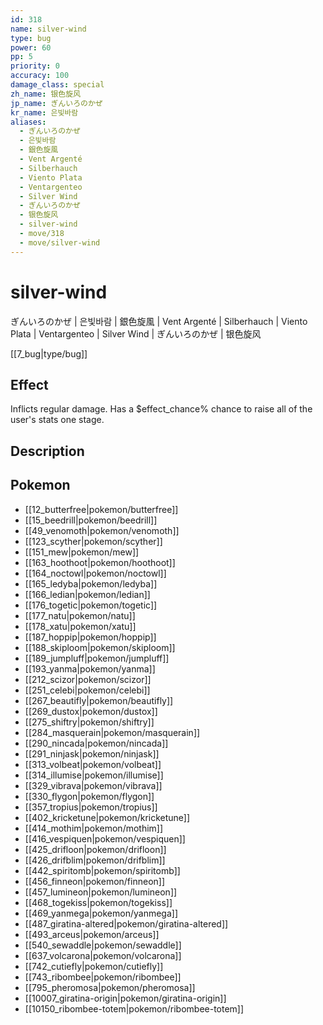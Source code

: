 ```yaml
---
id: 318
name: silver-wind
type: bug
power: 60
pp: 5
priority: 0
accuracy: 100
damage_class: special
zh_name: 银色旋风
jp_name: ぎんいろのかぜ
kr_name: 은빛바람
aliases:
  - ぎんいろのかぜ
  - 은빛바람
  - 銀色旋風
  - Vent Argenté
  - Silberhauch
  - Viento Plata
  - Ventargenteo
  - Silver Wind
  - ぎんいろのかぜ
  - 银色旋风
  - silver-wind
  - move/318
  - move/silver-wind
---
```

# silver-wind
    
ぎんいろのかぜ | 은빛바람 | 銀色旋風 | Vent Argenté | Silberhauch | Viento Plata | Ventargenteo | Silver Wind | ぎんいろのかぜ | 银色旋风

[[7_bug|type/bug]]

## Effect

Inflicts regular damage. Has a $effect_chance% chance to raise all of the user's stats one stage.

## Description



## Pokemon

- [[12_butterfree|pokemon/butterfree]]
- [[15_beedrill|pokemon/beedrill]]
- [[49_venomoth|pokemon/venomoth]]
- [[123_scyther|pokemon/scyther]]
- [[151_mew|pokemon/mew]]
- [[163_hoothoot|pokemon/hoothoot]]
- [[164_noctowl|pokemon/noctowl]]
- [[165_ledyba|pokemon/ledyba]]
- [[166_ledian|pokemon/ledian]]
- [[176_togetic|pokemon/togetic]]
- [[177_natu|pokemon/natu]]
- [[178_xatu|pokemon/xatu]]
- [[187_hoppip|pokemon/hoppip]]
- [[188_skiploom|pokemon/skiploom]]
- [[189_jumpluff|pokemon/jumpluff]]
- [[193_yanma|pokemon/yanma]]
- [[212_scizor|pokemon/scizor]]
- [[251_celebi|pokemon/celebi]]
- [[267_beautifly|pokemon/beautifly]]
- [[269_dustox|pokemon/dustox]]
- [[275_shiftry|pokemon/shiftry]]
- [[284_masquerain|pokemon/masquerain]]
- [[290_nincada|pokemon/nincada]]
- [[291_ninjask|pokemon/ninjask]]
- [[313_volbeat|pokemon/volbeat]]
- [[314_illumise|pokemon/illumise]]
- [[329_vibrava|pokemon/vibrava]]
- [[330_flygon|pokemon/flygon]]
- [[357_tropius|pokemon/tropius]]
- [[402_kricketune|pokemon/kricketune]]
- [[414_mothim|pokemon/mothim]]
- [[416_vespiquen|pokemon/vespiquen]]
- [[425_drifloon|pokemon/drifloon]]
- [[426_drifblim|pokemon/drifblim]]
- [[442_spiritomb|pokemon/spiritomb]]
- [[456_finneon|pokemon/finneon]]
- [[457_lumineon|pokemon/lumineon]]
- [[468_togekiss|pokemon/togekiss]]
- [[469_yanmega|pokemon/yanmega]]
- [[487_giratina-altered|pokemon/giratina-altered]]
- [[493_arceus|pokemon/arceus]]
- [[540_sewaddle|pokemon/sewaddle]]
- [[637_volcarona|pokemon/volcarona]]
- [[742_cutiefly|pokemon/cutiefly]]
- [[743_ribombee|pokemon/ribombee]]
- [[795_pheromosa|pokemon/pheromosa]]
- [[10007_giratina-origin|pokemon/giratina-origin]]
- [[10150_ribombee-totem|pokemon/ribombee-totem]]

